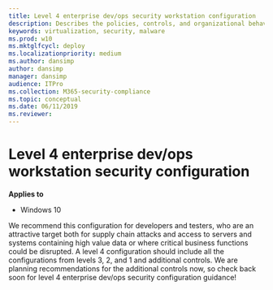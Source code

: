 ```yaml
---
title: Level 4 enterprise dev/ops security workstation configuration
description: Describes the policies, controls, and organizational behaviors for Windows security configuration framework level 4 enterprise dev/ops security configuration.
keywords: virtualization, security, malware
ms.prod: w10
ms.mktglfcycl: deploy
ms.localizationpriority: medium
ms.author: dansimp
author: dansimp
manager: dansimp
audience: ITPro
ms.collection: M365-security-compliance
ms.topic: conceptual
ms.date: 06/11/2019
ms.reviewer: 
---
```


# Level 4 enterprise dev/ops workstation security configuration
 
**Applies to**  

-   Windows 10

We recommend this configuration for developers and testers, who are an attractive target both for supply chain attacks and access to servers and systems containing high value data or where critical business functions could be disrupted. A level 4 configuration should include all the configurations from levels 3, 2, and 1 and additional controls. We are planning recommendations for the additional controls now, so check back soon for level 4 enterprise dev/ops security configuration guidance!





